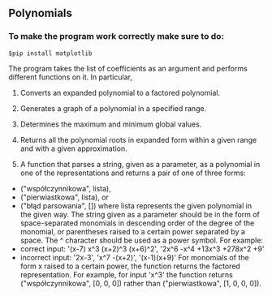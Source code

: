 ## Polynomials
### To make the program work correctly make sure to do:
```
$pip install matplotlib
```
The program takes the list of coefficients as an argument and performs different functions on it. In particular,
 1) Converts an expanded polynomial to a factored polynomial.

 2) Generates a graph of a polynomial in a specified range.

 3) Determines the maximum and minimum global values.

 4) Returns all the polynomial roots in expanded form within a given range and with a given approximation.

 5) A function that parses a string, given as a parameter, as a polynomial in one of the representations and returns a pair of one of three forms:
 - ("współczynnikowa", lista),
 - ("pierwiastkowa", lista), or
 - ("błąd parsowania", [])
 where lista represents the given polynomial in the given way.
 The string given as a parameter should be in the form of space-separated monomials in descending order of the degree of the monomial, or parentheses raised to a certain power separated by a space. 
 The ^ character should be used as a power symbol.
 For example:
 - correct input: '(x-7) x^3 (x+2)^3 (x+6)^2', '2x^6 -x^4 +13x^3 +278x^2 +9'
 - incorrect input: '2x-3', 'x^7 -(x+2)', '(x-1)(x+9)'
 For monomials of the form x raised to a certain power, the function returns the factored representation. 
 For example, for input 'x^3' the function returns ("współczynnikowa", [0, 0, 0]) rather than ("pierwiastkowa", [1, 0, 0, 0]).
